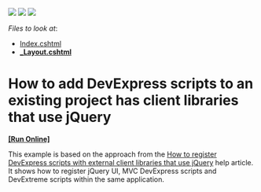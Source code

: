 <!-- default badges list -->
![](https://img.shields.io/endpoint?url=https://codecentral.devexpress.com/api/v1/VersionRange/128565972/15.1.5%2B)
[![](https://img.shields.io/badge/Open_in_DevExpress_Support_Center-FF7200?style=flat-square&logo=DevExpress&logoColor=white)](https://supportcenter.devexpress.com/ticket/details/T272793)
[![](https://img.shields.io/badge/📖_How_to_use_DevExpress_Examples-e9f6fc?style=flat-square)](https://docs.devexpress.com/GeneralInformation/403183)
<!-- default badges end -->
<!-- default file list -->
*Files to look at*:

* [Index.cshtml](./CS/ClientDevExpress/Views/Home/Index.cshtml)
* **[_Layout.cshtml](./CS/ClientDevExpress/Views/Shared/_Layout.cshtml)**
<!-- default file list end -->
# How to add DevExpress scripts to an existing project has client libraries that use jQuery
<!-- run online -->
**[[Run Online]](https://codecentral.devexpress.com/t272793/)**
<!-- run online end -->


<p>This example is based on the approach from the <a href="https://www.devexpress.com/Support/Center/p/T272309">How to register DevExpress scripts with external client libraries that use jQuery</a> help article. It shows how to register jQuery UI, MVC DevExpress scripts and DevExtreme scripts within the same application. </p>

<br/>


